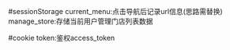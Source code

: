 #sessionStorage
current_menu:点击导航后记录url信息(思路需替换)
manage_store:存储当前用户管理门店列表数据

#cookie
token:鉴权access_token